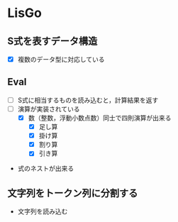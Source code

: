 # LisGo

## S式を表すデータ構造
* [x] 複数のデータ型に対応している


## Eval
* [ ] S式に相当するものを読み込むと，計算結果を返す
* [ ] 演算が実装されている
  * [x] 数（整数，浮動小数点数）同士で四則演算が出来る
	- [x] 足し算
	- [x] 掛け算
	- [x] 割り算
	- [x] 引き算
* 式のネストが出来る

## 文字列をトークン列に分割する
- 文字列を読み込む
